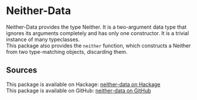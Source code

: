 # Neither-Data
Neither-Data provides the type Neither. It is a two-argument data type that ignores its arguments completely and has only one constructor.
It is a trivial instance of many typeclasses.  
This package also provides the `neither` function, which constructs a Neither from two type-matching objects, discarding them.

## Sources

This package is available on Hackage: [neither-data on Hackage](https://hackage.haskell.org/package/neither-data)  
This package is available on GitHub: [neither-data on GitHub](https://github.com/schuelermine/neither-data)